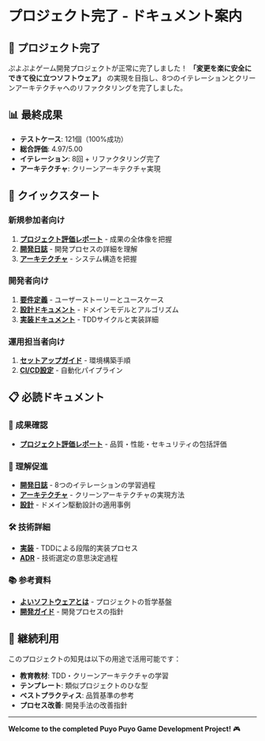 # プロジェクト完了 - ドキュメント案内

## 🎉 プロジェクト完了

ぷよぷよゲーム開発プロジェクトが正常に完了しました！
**「変更を楽に安全にできて役に立つソフトウェア」** の実現を目指し、8つのイテレーションとクリーンアーキテクチャへのリファクタリングを完了しました。

## 📊 最終成果

- **テストケース**: 121個（100%成功）
- **総合評価**: 4.97/5.00
- **イテレーション**: 8回 + リファクタリング完了
- **アーキテクチャ**: クリーンアーキテクチャ実現

## 🚀 クイックスタート

### 新規参加者向け
1. **[プロジェクト評価レポート](./report/評価レポート.md)** - 成果の全体像を把握
2. **[開発日誌](./journal/index.md)** - 開発プロセスの詳細を理解
3. **[アーキテクチャ](./development/アーキテクチャ.md)** - システム構造を把握

### 開発者向け
1. **[要件定義](./requirements/要件.md)** - ユーザーストーリーとユースケース
2. **[設計ドキュメント](./development/設計.md)** - ドメインモデルとアルゴリズム
3. **[実装ドキュメント](./development/実装.md)** - TDDサイクルと実装詳細

### 運用担当者向け
1. **[セットアップガイド](./operation/セットアップ.md)** - 環境構築手順
2. **[CI/CD設定](./operation/ci-cd設定.md)** - 自動化パイプライン

## 📋 必読ドキュメント

### 🎯 成果確認
- **[プロジェクト評価レポート](./report/評価レポート.md)** - 品質・性能・セキュリティの包括評価

### 📖 理解促進
- **[開発日誌](./journal/index.md)** - 8つのイテレーションの学習過程
- **[アーキテクチャ](./development/アーキテクチャ.md)** - クリーンアーキテクチャの実現方法
- **[設計](./development/設計.md)** - ドメイン駆動設計の適用事例

### 🛠️ 技術詳細
- **[実装](./development/実装.md)** - TDDによる段階的実装プロセス
- **[ADR](./adr)** - 技術選定の意思決定過程

### 📚 参考資料
- **[よいソフトウェアとは](./reference/よいソフトウェアとは.md)** - プロジェクトの哲学基盤
- **[開発ガイド](./reference/開発ガイド.md)** - 開発プロセスの指針

## 🔄 継続利用

このプロジェクトの知見は以下の用途で活用可能です：

- **教育教材**: TDD・クリーンアーキテクチャの学習
- **テンプレート**: 類似プロジェクトのひな型
- **ベストプラクティス**: 品質基準の参考
- **プロセス改善**: 開発手法の改善指針

---

**Welcome to the completed Puyo Puyo Game Development Project!** 🎮
